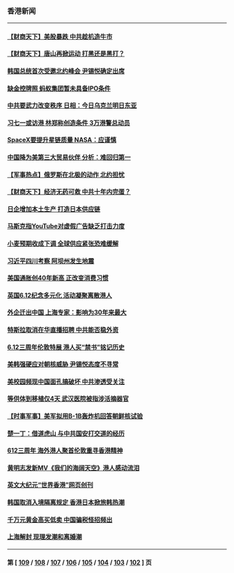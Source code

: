 ### 香港新闻
---
#### [【财商天下】美股暴跌 中共趁机造牛市](../../pages/ncid1349362/n13760341.md) 
#### [【财商天下】唐山再掀运动 打黑还是黑打？](../../pages/ncid1349362/n13759619.md) 
#### [韩国总统首次受邀北约峰会 尹锡悦确定出席](../../pages/ncid1349362/n13759570.md) 
#### [缺金控牌照 蚂蚁集团暂未具备IPO条件](../../pages/ncid1349362/n13759566.md) 
#### [中共要武力改变秩序 日相：今日乌克兰明日东亚](../../pages/ncid1349362/n13759553.md) 
#### [习七一或访港 林郑称创造条件 3万港警总动员](../../pages/ncid1349362/n13759375.md) 
#### [SpaceX要提升星链质量 NASA：应谨慎](../../pages/ncid1349362/n13759543.md) 
#### [中国降为美第三大贸易伙伴 分析：难回归第一](../../pages/ncid1349362/n13759515.md) 
#### [【军事热点】俄罗斯在北极的动作 北约担忧](../../pages/ncid1349362/n13759124.md) 
#### [【财商天下】经济无药可救 中共十年内完蛋？](../../pages/ncid1349362/n13758975.md) 
#### [日企增加本土生产 打造日本供应链](../../pages/ncid1349362/n13758933.md) 
#### [马斯克指YouTube对虚假广告缺乏打击力度](../../pages/ncid1349362/n13758916.md) 
#### [小麦预期收成下调 全球供应紧张恐难缓解](../../pages/ncid1349362/n13758908.md) 
#### [习近平四川考察 阿坝州发生地震](../../pages/ncid1349362/n13758914.md) 
#### [美国通胀创40年新高 正改变消费习惯](../../pages/ncid1349362/n13758901.md) 
#### [英国6.12纪念多元化 活动凝聚离散港人](../../pages/ncid1349362/n13758872.md) 
#### [外企迁出中国 上海专家：影响为30年来最大](../../pages/ncid1349362/n13758317.md) 
#### [特斯拉取消在华直播招聘 中共能否稳外资](../../pages/ncid1349362/n13758840.md) 
#### [6.12三周年伦敦特展 港人买“禁书”铭记历史](../../pages/ncid1349362/n13757832.md) 
#### [美韩强硬应对朝核威胁 尹锡悦态度不寻常](../../pages/ncid1349362/n13758207.md) 
#### [美校园频现中国面孔搞破坏 中共渗透受关注](../../pages/ncid1349362/n13758129.md) 
#### [等供体到移植仅4天 武汉医院被指涉活摘器官](../../pages/ncid1349362/n13758039.md) 
#### [【时事军事】美军拟用B-1B轰炸机回答朝鲜核试验](../../pages/ncid1349362/n13757943.md) 
#### [楚一丁：借道虎山 与中共国安打交道的经历](../../pages/ncid1349362/n13757589.md) 
#### [612三周年 海外港人聚首伦敦重寻香港精神](../../pages/ncid1349362/n13757501.md) 
#### [黄明志发新MV《我们的海阔天空》港人感动流泪](../../pages/ncid1349362/n13757350.md) 
#### [英文大纪元“世界香港”网页创刊](../../pages/ncid1349362/n13757254.md) 
#### [韩国取消入境隔离规定 香港日本掀旅韩热潮](../../pages/ncid1349362/n13757086.md) 
#### [千万元黄金高买低卖 中国骗税怪招频出](../../pages/ncid1349362/n13757073.md) 
#### [上海解封 现理发潮和离婚潮](../../pages/ncid1349362/n13757062.md) 

---
#### 第 [ [109](./109.md) / [108](./108.md) / [107](./107.md) / [106](./106.md) / [105](./105.md) / [104](./104.md) / [103](./103.md) / [102](./102.md) ] 页
